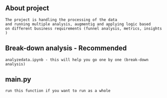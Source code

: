 ## About project
    The project is handling the processing of the data 
    and running multiple analysis, augmentig and applying logic based 
    on different business requirements (funnel analysis, metrics, insights )

## Break-down analysis - Recommended

    analyzedata.ipynb - this will help you go one by one (break-down analysis)

## main.py 
    run this function if you want to run as a whole




